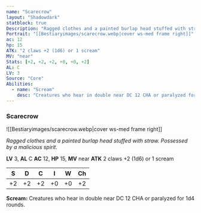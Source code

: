 ```yaml
---
name: "Scarecrow"
layout: "Shadowdark"
statblock: true
Description: "Ragged clothes and a painted burlap head stuffed with straw. Possessed by a malicious spirit."
Portrait: "[[Bestiaryimages/scarecrow.webp|cover ws-med frame right]]"
ac: 12
hp: 15
ATK: "2 claws +2 (1d6) or 1 scream"
MV: "near"
Stats: [+2, +2, +2, +0, +0, +2]
AL: C
LV: 3
Source: "Core"
Abilities:
  - name: "Scream"
    desc: "Creatures who hear in double near DC 12 CHA or paralyzed for 1d4 rounds."
---
```


### Scarecrow

![[Bestiaryimages/scarecrow.webp|cover ws-med frame right]]

_Ragged clothes and a painted burlap head stuffed with straw. Possessed by a malicious spirit._

**LV** 3, **AL** C
**AC** 12, **HP** 15, **MV** near
**ATK** 2 claws +2 (1d6) or 1 scream

|  S  |  D  |  C  |  I  |  W  |  Ch  |
|:---:|:---:|:---:|:---:|:---:|:----:|
| +2 | +2 | +2 | +0 | +0 | +2 |

**Scream:** Creatures who hear in double near DC 12 CHA or paralyzed for 1d4 rounds.

